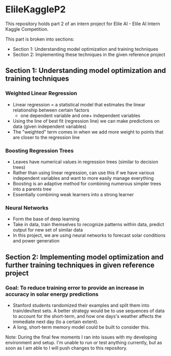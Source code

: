 # ElileKaggleP2
This repository holds part 2 of an intern project for Elile AI - Elile AI Intern Kaggle Competition.

This part is broken into sections:
- Section 1: Understanding model optimization and training techniques
- Section 2: Implementing these techniques in the given reference project

## Section 1: Understanding model optimization and training techniques

### Weighted Linear Regression
- Linear regression = a statistical model that estimates the linear relationship between certain factors
  - one dependent variable and one+ independent variables
- Using the line of best fit (regression line) we can make predictions on data (given independent variables)
- The "weighted" term comes in when we add more weight to points that are closer to the regression line

### Boosting Regression Trees
- Leaves have numerical values in regression trees (similar to decision trees)
- Rather than using linear regression, can use this if we have various independent variables and want to more easily manage everything
- Boosting is an adaptive method for combining numerous simpler trees into a parents tree
- Essentially combining weak learners into a strong learner

### Neural Networks
- Form the base of deep learning
- Take in data, train themselves to recognize patterns within data, predict output for new set of similar data
- In this project, we are using neural networks to forecast solar conditions and power generation

## Section 2: Implementing model optimization and further training techniques in given reference project

### Goal: To reduce training error to provide an increase in accuracy in solar energy predictions

- Stanford students randomized their examples and split them into train/dev/test sets. A better strategy would be to use sequences of data to account for the short-term, and how one days's weather affects the immediate next day (to a certain extent).
- A long, short-term memory model could be built to consider this.

Note: During the final few moments I ran into issues with my developing environment and setup. I'm unable to run or test anything currently, but as soon as I am able to I will push changes to this repository. 
